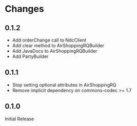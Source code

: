 # Changes

## 0.1.2
* Add orderChange call to NdcClient
* Add clear method to AirShoppingRQBuilder
* Add JavaDocs to AirShoppingRQBuilder
* Add PartyBuilder

## 0.1.1
* Stop setting optional attributes in AirShoppingRQ
* Remove implicit dependency on commons-codec >= 1.7

## 0.1.0
Initial Release
